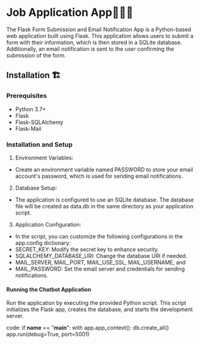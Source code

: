 # Job Application App👨🏻‍💻

The Flask Form Submission and Email Notification App is a Python-based web application built using Flask. This application allows users to submit a form with their information, which is then stored in a SQLite database. Additionally, an email notification is sent to the user confirming the submission of the form.

## Installation 🏗️

### Prerequisites
* Python 3.7+
* Flask
* Flask-SQLAlchemy
* Flask-Mail

### Installation and Setup
1. Environment Variables:

* Create an environment variable named PASSWORD to store your email account's password, which is used for sending email notifications.

2. Database Setup:

* The application is configured to use an SQLite database. The database file will be created as data.db in the same directory as your application script.

3. Application Configuration:

* In the script, you can customize the following configurations in the app.config dictionary:
* SECRET_KEY: Modify the secret key to enhance security.
* SQLALCHEMY_DATABASE_URI: Change the database URI if needed.
* MAIL_SERVER, MAIL_PORT, MAIL_USE_SSL, MAIL_USERNAME, and 
* MAIL_PASSWORD: Set the email server and credentials for sending notifications.

#### Running the Chatbot Application
Run the application by executing the provided Python script. This script initializes the Flask app, creates the database, and starts the development server.

code:
if __name__ == "__main__":
    with app.app_context():
        db.create_all()
        app.run(debug=True, port=5001)



